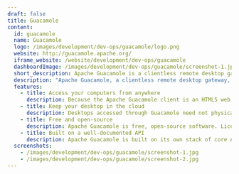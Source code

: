 ```yaml
---
draft: false
title: Guacamole
content:
  id: guacamole
  name: Guacamole
  logo: /images/development/dev-ops/guacamole/logo.png
  website: http://guacamole.apache.org/
  iframe_website: /website/development/dev-ops/guacamole
  dashboardImage: /images/development/dev-ops/guacamole/screenshot-1.jpg
  short_description: Apache Guacamole is a clientless remote desktop gateway.
  description: "Apache Guacamole, a clientless remote desktop gateway, supports standard protocols like VNC, RDP, and SSH. It's called clientless because no plugins or client software are required. Thanks to HTML5, once  Apache Guacamole is installed on a server, all you need to access your desktops is a web browser."
  features:
    - title: Access your computers from anywhere
      description: Because the Apache Guacamole client is an HTML5 web application, use of your computers is not tied to any one device or location. As long as you have access to a web browser, you have access to your machines.
    - title: Keep your desktop in the cloud
      description: Desktops accessed through Guacamole need not physically exist. With both Apache Guacamole and a desktop operating system hosted in the cloud, you can combine the convenience of Apache Guacamole with the resilience and flexibility of cloud computing.
    - title: Free and open-source
      description: Apache Guacamole is free, open-source software. Licensed under the Apache License, Version 2.0, it is actively maintained by a community of developers that use Guacamole to access their own development environments. This sets it apart from other remote desktop solutions.
    - title: Built on a well-documented API
      description: Apache Guacamole is built on its own stack of core APIs which are thoroughly documented, including basic tutorials and conceptual overviews in the online manual. These APIs allow Guacamole to be tightly integrated into other applications, whether open-source or proprietary.
  screenshots:
    - /images/development/dev-ops/guacamole/screenshot-1.jpg
    - /images/development/dev-ops/guacamole/screenshot-2.jpg
---
```

